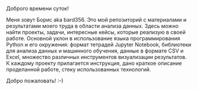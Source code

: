 Доброго времени суток!

Меня зовут Борис aka bard356. 
Это мой репозиторий с материалами и результатами моего труда в области анализа данных. 
Здесь можно найти проекты, задачи, интересные кейсы, которые реализую в своей работе. 
Основной уклон в использование языка программирования Python и его окружения: формат тетрадей Jupyter Notebook, библиотеки для анализа данных и машинного обучения, данные в формате CSV и Excel, множество различных инструментов визуализации результатов.   
К каждому проекту прилагается инструкция, дано краткое описание проделанной работе, стеку использованных технологий. 

Добро пожаловать! :-)
